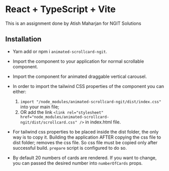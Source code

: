 # React + TypeScript + Vite

This is an assignment done by Atish Maharjan for NGIT Solutions

## Installation

- Yarn add or npm i `animated-scrollcard-ngit`.
- Import the <AnimatedScrollCard /> component to your application for normal scrollable component.
- Import the <AnimatedScrollCardCarousel /> component for animated draggable vertical carousel.
- In order to import the tailwind CSS properties of the component you can either:

  1. `import "/node_modules/animated-scrollcard-ngit/dist/index.css"` into your main file;
  2. OR add the link `<link
  rel="stylesheet"
  href="node_modules/animated-scrollcard-ngit/dist/scrollcard.css"
/>` in index.html file.

- For tailwind css properties to be placed inside the dist folder, the only way is to copy it. Building the application AFTER copying the css file to dist folder; removes the css file. So css file must be copied only after successful build. `prepare` script is configured to do so.
- By default 20 numbers of cards are rendered. If you want to change, you can passed the desired number into `numberOfCards` props.
